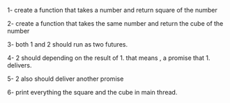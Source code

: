 1- create a function that takes a number and return square of the number

2- create a function that takes the same number and return the cube of the number

3- both 1 and 2 should run as two futures.

4- 2 should depending on the result of 1. that means , a promise that 1. delivers.

5- 2 also should deliver another promise 

6- print everything the square and the cube in main thread.
